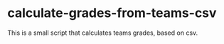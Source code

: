 # calculate-grades-from-teams-csv
This is a small script that calculates teams grades, based on csv. 

